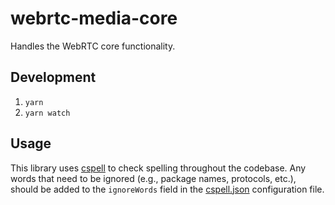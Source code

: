 # webrtc-media-core

Handles the WebRTC core functionality.

## Development

1. `yarn`
1. `yarn watch`

## Usage

This library uses [cspell](https://github.com/streetsidesoftware/cspell) to check spelling throughout the codebase. Any words that need to be ignored (e.g., package names, protocols, etc.), should be added to the `ignoreWords` field in the [cspell.json](./cspell.json) configuration file.
